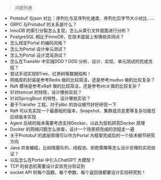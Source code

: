 >问题列表

* Protobuf 与json 对比：序列化与反序列化速度、序列化后字节大小对比……
* GRPC 与Protobuf 的关系是什么？
* InnoDB 的索引分裂怎么复现，怎么从索引文件层面进行分析？
* PostgreSQL 相比于InnoDB，在技术底层上有哪些异同点？
* 怎么规定Portal 的编码风格？
* 怎么为Portal 设计单元测试？
* 怎么为Portal 设计混沌测试？
* 怎么在Transfer 中实践DDD？DDD 分析、设计、实现、单元测试的完成流程？
* 尝试手动实现BTree、红黑树等数据结构！
* 网络库的封装是参考Redis 做的比较简洁，还是参考muduo 做的比较复杂？
* Raft 模块是参考xRaft 做的比较简洁，还是参考etcd 做的比较复杂？
* 针对tomcat 的特性，设计哪些实验？
* 针对SpringBoot 的特性，设计哪些实验？
* 基于Transfer 工程，对于jdbc 的协议细节好好研究一下
* Raft 可以先实现一个最基础的版本，Snapshot、集群成员变更等复杂功能在后续版本实现
* Agent 后续的版本需要考虑支持Docker，以此为契机研究Docker 原理
* Docker 的网络问题怎么排查，设计一个场景把完成的流程走一遍
* 关于Protobuf 的底层原理可以作为Portal 大框架完成后的一个技术细节研究方向
* Java 并发编程，比如阻塞队列、线程池、拒绝策略等怎么设计合理的实验验证？
* 以后怎么在Portal 中引入ChatGPT 大模型？
* TCP 的状态机需要设计实验充分验证到
* socket API 的每个函数、每个参数、每个返回值都要设计实验研究到！

